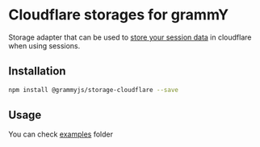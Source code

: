 # Cloudflare storages for grammY

Storage adapter that can be used to
[store your session data](https://grammy.dev/plugins/session.html) in cloudflare when
using sessions.

## Installation


```bash
npm install @grammyjs/storage-cloudflare --save
```

## Usage

You can check
[examples](https://github.com/grammyjs/storages/tree/main/packages/cloudflare/examples)
folder
